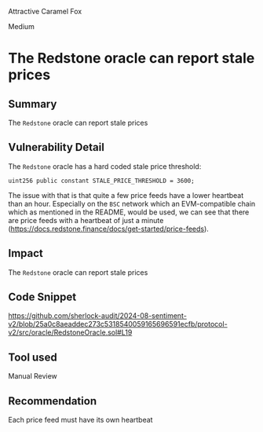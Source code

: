 Attractive Caramel Fox

Medium

# The Redstone oracle can report stale prices

## Summary
The `Redstone` oracle can report stale prices
## Vulnerability Detail
The `Redstone` oracle has a hard coded stale price threshold:
```solidity
uint256 public constant STALE_PRICE_THRESHOLD = 3600;
```
The issue with that is that quite a few price feeds have a lower heartbeat than an hour. Especially on the `BSC` network which an EVM-compatible chain which as mentioned in the README, would be used, we can see that there are price feeds with a heartbeat of just a minute (https://docs.redstone.finance/docs/get-started/price-feeds).
## Impact
The `Redstone` oracle can report stale prices
## Code Snippet
https://github.com/sherlock-audit/2024-08-sentiment-v2/blob/25a0c8aeaddec273c5318540059165696591ecfb/protocol-v2/src/oracle/RedstoneOracle.sol#L19
## Tool used

Manual Review

## Recommendation
Each price feed must have its own heartbeat
